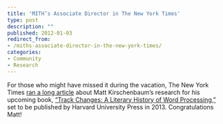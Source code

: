 ```yaml
---
title: 'MITH’s Associate Director in The New York Times'
type: post
description: ""
published: 2012-01-03
redirect_from: 
- /miths-associate-director-in-the-new-york-times/
categories:
- Community
- Research
---
```

For those who might have missed it during the vacation, The New York Times [ran a long article](https://www.nytimes.com/2011/12/26/books/a-literary-history-of-word-processing.html?_r=1&scp=1&sq=matthew%20kirschenbaum&st=cse) about Matt Kirschenbaum’s research for his upcoming book, [“Track Changes: A Literary History of Word Processing,”](https://mkirschenbaum.wordpress.com/2011/04/10/track-changes/) set to be published by Harvard University Press in 2013. Congratulations Matt!
